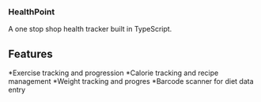 ### HealthPoint

A one stop shop health tracker built in TypeScript.

## Features
*Exercise tracking and progression
*Calorie tracking and recipe management
*Weight tracking and progres
*Barcode scanner for diet data entry
